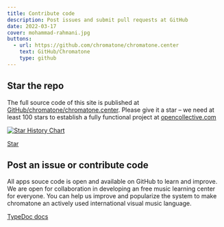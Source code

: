 ```yaml
---
title: Contribute code
description: Post issues and submit pull requests at GitHub
date: 2022-03-17
cover: mohammad-rahmani.jpg
buttons:
  - url: https://github.com/chromatone/chromatone.center
    text: GitHub/Chromatone
    type: github
---
```


## Star the repo

The full source code of this site is published at [GitHub/chromatone/chromatone.center](https://github.com/chromatone/chromatone.center). Please give it a star – we need at least 100 stars to establish a fully functional project at [opencollective.com](https://opencollective.com/)

[![Star History Chart](https://api.star-history.com/svg?repos=chromatone/chromatone.center&type=Date)](https://star-history.com/#chromatone/chromatone.center&Date)

<a class="github-button" href="https://github.com/chromatone/chromatone.center" data-color-scheme="no-preference: light; light: light; dark: dark;" data-size="large" data-show-count="true" aria-label="Star chromatone/chromatone.center on GitHub">Star</a>

## Post an issue or contribute code

All apps souce code is open and available on GitHub to learn and improve. We are open for collaboration in developing an free music learning center for everyone. You can help us improve and popularize the system to make chromatone an actively used international visual music language.

[TypeDoc docs](./docs/modules.md)
